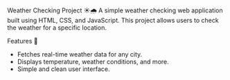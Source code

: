 Weather Checking Project ☀️🌧️
A simple weather checking web application built using HTML, CSS, and JavaScript. This project allows users to check the weather for a specific location.

Features 🌟
* Fetches real-time weather data for any city.
* Displays temperature, weather conditions, and more.
* Simple and clean user interface.
